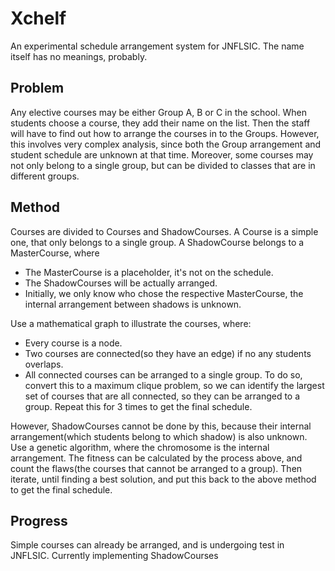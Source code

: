 # Xchelf
An experimental schedule arrangement system for JNFLSIC.
The name itself has no meanings, probably.

## Problem
Any elective courses may be either Group A, B or C in the school.
When students choose a course, they add their name on the list.
Then the staff will have to find out how to arrange the courses in to the Groups.
However, this involves very complex analysis, since both the Group arrangement and student schedule are unknown at that time.
Moreover, some courses may not only belong to a single group, but can be divided to classes that are in different groups.

## Method
Courses are divided to Courses and ShadowCourses.
A Course is a simple one, that only belongs to a single group.
A ShadowCourse belongs to a MasterCourse, where
- The MasterCourse is a placeholder, it's not on the schedule.
- The ShadowCourses will be actually arranged.
- Initially, we only know who chose the respective MasterCourse, the internal arrangement between shadows is unknown.

Use a mathematical graph to illustrate the courses, where:
- Every course is a node.
- Two courses are connected(so they have an edge) if no any students overlaps.
- All connected courses can be arranged to a single group.
To do so, convert this to a maximum clique problem, so we can identify the largest set of courses that are all connected, so they can be arranged to a group.
Repeat this for 3 times to get the final schedule.

However, ShadowCourses cannot be done by this, because their internal arrangement(which students belong to which shadow) is also unknown.
Use a genetic algorithm, where the chromosome is the internal arrangement.
The fitness can be calculated by the process above, and count the flaws(the courses that cannot be arranged to a group).
Then iterate, until finding a best solution, and put this back to the above method to get the final schedule.

## Progress
Simple courses can already be arranged, and is undergoing test in JNFLSIC.
Currently implementing ShadowCourses
